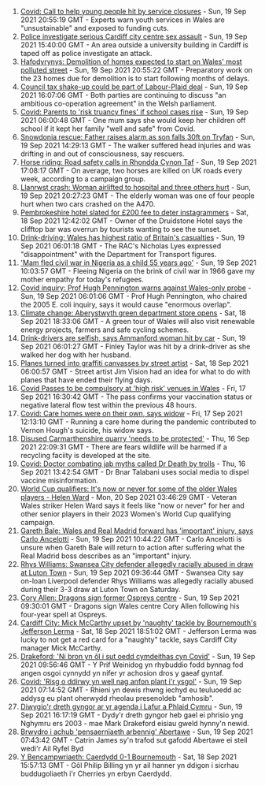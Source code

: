 1. [Covid: Call to help young people hit by service closures](https://www.bbc.co.uk/news/uk-wales-58584164?at_medium=RSS&at_campaign=KARANGA) - Sun, 19 Sep 2021 20:55:19 GMT - Experts warn youth services in Wales are "unsustainable" and exposed to funding cuts.
2. [Police investigate serious Cardiff city centre sex assault](https://www.bbc.co.uk/news/uk-wales-58615507?at_medium=RSS&at_campaign=KARANGA) - Sun, 19 Sep 2021 15:40:00 GMT - An area outside a university building in Cardiff is taped off as police investigate an attack.
3. [Hafodyrynys: Demolition of homes expected to start on Wales' most polluted street](https://www.bbc.co.uk/news/uk-wales-58584833?at_medium=RSS&at_campaign=KARANGA) - Sun, 19 Sep 2021 20:55:22 GMT - Preparatory work on the 23 homes due for demolition is to start following months of delays.
4. [Council tax shake-up could be part of Labour-Plaid deal](https://www.bbc.co.uk/news/uk-wales-58618177?at_medium=RSS&at_campaign=KARANGA) - Sun, 19 Sep 2021 16:07:06 GMT - Both parties are continuing to discuss "an ambitious co-operation agreement" in the Welsh parliament.
5. [Covid: Parents to 'risk truancy fines' if school cases rise](https://www.bbc.co.uk/news/uk-wales-58513956?at_medium=RSS&at_campaign=KARANGA) - Sun, 19 Sep 2021 06:00:48 GMT - One mum says she would keep her children off school if it kept her family "well and safe" from Covid.
6. [Snowdonia rescue: Father raises alarm as son falls 30ft on Tryfan](https://www.bbc.co.uk/news/uk-wales-58617483?at_medium=RSS&at_campaign=KARANGA) - Sun, 19 Sep 2021 14:29:13 GMT - The walker suffered head injuries and was drifting in and out of consciousness, say rescuers.
7. [Horse riding: Road safety calls in Rhondda Cynon Taf](https://www.bbc.co.uk/news/uk-wales-58571596?at_medium=RSS&at_campaign=KARANGA) - Sun, 19 Sep 2021 17:08:17 GMT - On average, two horses are killed on UK roads every week, according to a campaign group.
8. [Llanrwst crash: Woman airlifted to hospital and three others hurt](https://www.bbc.co.uk/news/uk-wales-58618184?at_medium=RSS&at_campaign=KARANGA) - Sun, 19 Sep 2021 20:27:23 GMT - The elderly woman was one of four people hurt when two cars crashed on the A470.
9. [Pembrokeshire hotel slated for £200 fee to deter instagrammers](https://www.bbc.co.uk/news/58607498?at_medium=RSS&at_campaign=KARANGA) - Sat, 18 Sep 2021 12:42:02 GMT - Owner of the Druidstone Hotel says the clifftop bar was overrun by tourists wanting to see the sunset.
10. [Drink-driving: Wales has highest ratio of Britain's casualties](https://www.bbc.co.uk/news/uk-wales-58357052?at_medium=RSS&at_campaign=KARANGA) - Sun, 19 Sep 2021 06:01:18 GMT - The RAC's Nicholas Lyes expressed "disappointment" with the Department for Transport figures.
11. ['Mam fled civil war in Nigeria as a child 55 years ago'](https://www.bbc.co.uk/news/uk-wales-58584839?at_medium=RSS&at_campaign=KARANGA) - Sun, 19 Sep 2021 10:03:57 GMT - Fleeing Nigeria on the brink of civil war in 1966 gave my mother empathy for today's refugees.
12. [Covid inquiry: Prof Hugh Pennington warns against Wales-only probe](https://www.bbc.co.uk/news/uk-wales-58611761?at_medium=RSS&at_campaign=KARANGA) - Sun, 19 Sep 2021 06:01:06 GMT - Prof Hugh Pennington, who chaired the 2005 E. coli inquiry, says it would cause "enormous overlap".
13. [Climate change: Aberystwyth green department store opens](https://www.bbc.co.uk/news/uk-wales-58571595?at_medium=RSS&at_campaign=KARANGA) - Sat, 18 Sep 2021 18:33:06 GMT - A green tour of Wales will also visit renewable energy projects, farmers and safe cycling schemes.
14. [Drink-drivers are selfish, says Ammanford woman hit by car](https://www.bbc.co.uk/news/uk-wales-58603537?at_medium=RSS&at_campaign=KARANGA) - Sun, 19 Sep 2021 06:01:27 GMT - Finley Taylor was hit by a drink-driver as she walked her dog with her husband.
15. [Planes turned into graffiti canvasses by street artist](https://www.bbc.co.uk/news/uk-wales-58573703?at_medium=RSS&at_campaign=KARANGA) - Sat, 18 Sep 2021 06:00:57 GMT - Street artist Jim Vision had an idea for what to do with planes that have ended their flying days.
16. [Covid Passes to be compulsory at 'high risk' venues in Wales](https://www.bbc.co.uk/news/uk-wales-58595008?at_medium=RSS&at_campaign=KARANGA) - Fri, 17 Sep 2021 16:30:42 GMT - The pass confirms your vaccination status or negative lateral flow test within the previous 48 hours.
17. [Covid: Care homes were on their own, says widow](https://www.bbc.co.uk/news/uk-wales-58596307?at_medium=RSS&at_campaign=KARANGA) - Fri, 17 Sep 2021 12:13:10 GMT - Running a care home during the pandemic contributed to Vernon Hough's suicide, his widow says.
18. [Disused Carmarthenshire quarry 'needs to be protected'](https://www.bbc.co.uk/news/uk-wales-58586625?at_medium=RSS&at_campaign=KARANGA) - Thu, 16 Sep 2021 22:09:31 GMT - There are fears wildlife will be harmed if a recycling faciity is developed at the site.
19. [Covid: Doctor combating jab myths called Dr Death by trolls](https://www.bbc.co.uk/news/uk-wales-58585318?at_medium=RSS&at_campaign=KARANGA) - Thu, 16 Sep 2021 13:42:54 GMT - Dr Bnar Talabani uses social media to dispel vaccine misinformation.
20. [World Cup qualifiers: It's now or never for some of the older Wales players - Helen Ward](https://www.bbc.co.uk/sport/football/58618381?at_medium=RSS&at_campaign=KARANGA) - Mon, 20 Sep 2021 03:46:29 GMT - Veteran Wales striker Helen Ward says it feels like "now or never" for her and other senior players in their 2023 Women's World Cup qualifying campaign.
21. [Gareth Bale: Wales and Real Madrid forward has 'important' injury, says Carlo Ancelotti](https://www.bbc.co.uk/sport/football/58545762?at_medium=RSS&at_campaign=KARANGA) - Sun, 19 Sep 2021 10:44:22 GMT - Carlo Ancelotti is unsure when Gareth Bale will return to action after suffering what the Real Madrid boss describes as an "important" injury.
22. [Rhys Williams: Swansea City defender allegedly racially abused in draw at Luton Town](https://www.bbc.co.uk/sport/football/58611177?at_medium=RSS&at_campaign=KARANGA) - Sun, 19 Sep 2021 09:36:44 GMT - Swansea City say on-loan Liverpool defender Rhys Williams was allegedly racially abused during their 3-3 draw at Luton Town on Saturday.
23. [Cory Allen: Dragons sign former Ospreys centre](https://www.bbc.co.uk/sport/rugby-union/58615414?at_medium=RSS&at_campaign=KARANGA) - Sun, 19 Sep 2021 09:30:01 GMT - Dragons sign Wales centre Cory Allen following his four-year spell at Ospreys.
24. [Cardiff City: Mick McCarthy upset by 'naughty' tackle by Bournemouth's Jefferson Lerma](https://www.bbc.co.uk/sport/football/58610277?at_medium=RSS&at_campaign=KARANGA) - Sat, 18 Sep 2021 18:51:02 GMT - Jefferson Lerma was lucky to not get a red card for a "naughty" tackle, says Cardiff City manager Mick McCarthy.
25. [Drakeford: 'Ni bron yn ôl i sut oedd cymdeithas cyn Covid'](https://www.bbc.co.uk/newyddion/58612131?at_medium=RSS&at_campaign=KARANGA) - Sun, 19 Sep 2021 09:56:46 GMT - Y Prif Weinidog yn rhybuddio fodd bynnag fod angen osgoi cynnydd yn nifer yr achosion dros y gaeaf gyntaf.
26. [Covid: 'Risg o ddirwy yn well nag anfon plant i'r ysgol'](https://www.bbc.co.uk/newyddion/58597442?at_medium=RSS&at_campaign=KARANGA) - Sun, 19 Sep 2021 07:14:52 GMT - Rhieni yn dewis rhwng iechyd eu teuluoedd ac addysg eu plant oherwydd rheolau presenoldeb "amhosib".
27. [Diwygio'r dreth gyngor ar yr agenda i Lafur a Phlaid Cymru](https://www.bbc.co.uk/newyddion/58617042?at_medium=RSS&at_campaign=KARANGA) - Sun, 19 Sep 2021 16:17:19 GMT - Dydy'r dreth gyngor heb gael ei phrisio yng Nghymru ers 2003 - mae Mark Drakeford eisiau gweld hynny'n newid.
28. [Brwydro i achub 'pensaernïaeth arbennig' Abertawe](https://www.bbc.co.uk/newyddion/58572615?at_medium=RSS&at_campaign=KARANGA) - Sun, 19 Sep 2021 07:43:42 GMT - Catrin James sy'n trafod sut gafodd Abertawe ei steil wedi'r Ail Ryfel Byd
29. [Y Bencampwriaeth: Caerdydd 0-1 Bournemouth](https://www.bbc.co.uk/newyddion/58610760?at_medium=RSS&at_campaign=KARANGA) - Sat, 18 Sep 2021 15:57:13 GMT - Gôl Philip Billing yn yr ail hanner yn ddigon i sicrhau buddugoliaeth i'r Cherries yn erbyn Caerdydd.
